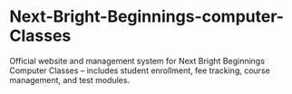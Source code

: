 # Next-Bright-Beginnings-computer-Classes
Official website and management system for Next Bright Beginnings Computer Classes – includes student enrollment, fee tracking, course management, and test modules.
